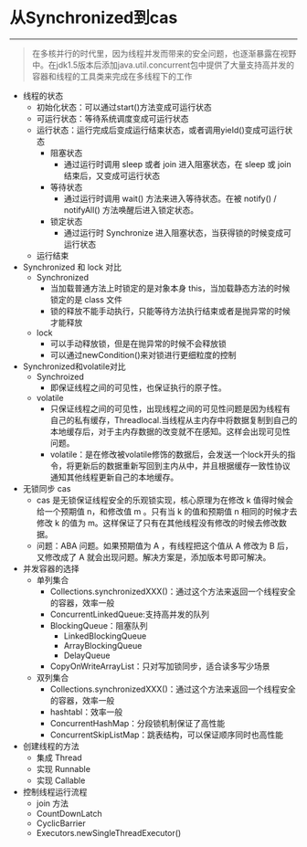 # 从Synchronized到cas

---------------------

> 在多核并行的时代里，因为线程并发而带来的安全问题，也逐渐暴露在视野中。在jdk1.5版本后添加java.util.concurrent包中提供了大量支持高并发的容器和线程的工具类来完成在多线程下的工作

* 线程的状态
  * 初始化状态：可以通过start()方法变成可运行状态
  * 可运行状态：等待系统调度变成可运行状态
  * 运行状态：运行完成后变成运行结束状态，或者调用yieId()变成可运行状态
    * 阻塞状态
      - 通过运行时调用 sleep 或者 join 进入阻塞状态，在 sleep 或 join 结束后，又变成可运行状态
    * 等待状态
      * 通过运行时调用 wait() 方法来进入等待状态。在被 notify() / notifyAll() 方法唤醒后进入锁定状态。
    * 锁定状态
      * 通过运行时 Synchronize 进入阻塞状态，当获得锁的时候变成可运行状态
  * 运行结束
* Synchronized 和 lock 对比
  * Synchronized
    * 当加载普通方法上时锁定的是对象本身 this，当加载静态方法的时候锁定的是 class 文件
    * 锁的释放不能手动执行，只能等待方法执行结束或者是抛异常的时候才能释放
  * lock
    * 可以手动释放锁，但是在抛异常的时候不会释放锁
    * 可以通过newCondition()来对锁进行更细粒度的控制
* Synchronized和volatile对比
  * Synchroized
    * 即保证线程之间的可见性，也保证执行的原子性。
  * volatile
    * 只保证线程之间的可见性，出现线程之间的可见性问题是因为线程有自己的私有缓存，Threadlocal.当线程从主内存中将数据复制到自己的本地缓存后，对于主内存数据的改变就不在感知。这样会出现可见性问题。
    * volatile：是在修改被volatile修饰的数据后，会发送一个lock开头的指令，将更新后的数据重新写回到主内从中，并且根据缓存一致性协议通知其他线程更新自己的本地缓存。
* 无锁同步 cas
  * cas 是无锁保证线程安全的乐观锁实现，核心原理为在修改 k 值得时候会给一个预期值 n，和修改值 m 。只有当 k 的值和预期值 n 相同的时候才去修改 k 的值为 m。这样保证了只有在其他线程没有修改的时候去修改数据。
  * 问题：ABA 问题。如果预期值为 A ，有线程把这个值从 A 修改为 B 后，又修改成了 A 就会出现问题。解决方案是，添加版本号即可解决。
* 并发容器的选择
  * 单列集合
    * Collections.synchronizedXXX()：通过这个方法来返回一个线程安全的容器，效率一般
    * ConcurrentLinkedQueue:支持高并发的队列
    * BlockingQueue：阻塞队列
      * LinkedBlockingQueue
      * ArrayBlockingQueue
      * DelayQueue
    * CopyOnWriteArrayList：只对写加锁同步，适合读多写少场景
  * 双列集合
    * Collections.synchronizedXXX()：通过这个方法来返回一个线程安全的容器，效率一般
    * hashtabl：效率一般
    * ConcurrentHashMap：分段锁机制保证了高性能
    * ConcurrentSkipListMap：跳表结构，可以保证顺序同时也高性能
* 创建线程的方法
  * 集成 Thread
  * 实现 Runnable
  * 实现 Callable
* 控制线程运行流程
  * join 方法
  * CountDownLatch
  * CyclicBarrier
  * Executors.newSingleThreadExecutor()